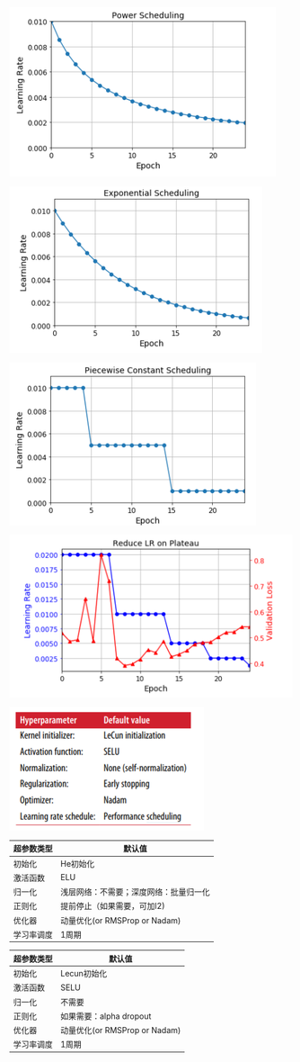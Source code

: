![image-20210316110724494](images/image-20210316110724494.png)

![image-20210316110908159](images/image-20210316110908159.png)

![image-20210316112237052](images/image-20210316112237052.png)

![image-20210316112553249](images/image-20210316112553249.png)

![image-20210316120141919](images/image-20210316120141919.png)



| 超参数类型 | 默认值                                 |
| ---------- | -------------------------------------- |
| 初始化     | He初始化                               |
| 激活函数   | ELU                                    |
| 归一化     | 浅层网络：不需要；深度网络：批量归一化 |
| 正则化     | 提前停止（如果需要，可加l2)            |
| 优化器     | 动量优化(or RMSProp or Nadam)          |
| 学习率调度 | 1周期                                  |


| 超参数类型 | 默认值                        |
| ---------- | ----------------------------- |
| 初始化     | Lecun初始化                   |
| 激活函数   | SELU                          |
| 归一化     | 不需要                        |
| 正则化     | 如果需要：alpha dropout       |
| 优化器     | 动量优化(or RMSProp or Nadam) |
| 学习率调度 | 1周期                         |
